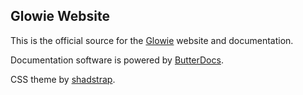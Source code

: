## Glowie Website

This is the official source for the [Glowie](https://glowie.gabrielsilva.dev.br) website and documentation.

Documentation software is powered by [ButterDocs](https://github.com/eugabrielsilva/butterdocs).

CSS theme by [shadstrap](https://github.com/eugabrielsilva/shadstrap).
